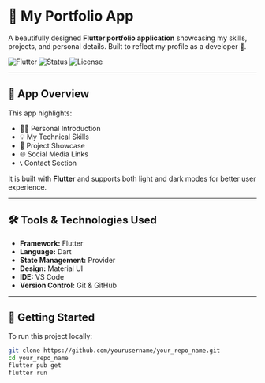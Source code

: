 # 💼 My Portfolio App

A beautifully designed **Flutter portfolio application** showcasing my skills, projects, and personal details. Built to reflect my profile as a developer 🚀.

![Flutter](https://img.shields.io/badge/Flutter-Portfolio-blue?logo=flutter)
![Status](https://img.shields.io/badge/Status-Completed-brightgreen)
![License](https://img.shields.io/badge/License-MIT-yellow.svg)

---

## 📱 App Overview

This app highlights:
- 🧑‍💻 Personal Introduction
- 💡 My Technical Skills
- 📂 Project Showcase
- 🌐 Social Media Links
- 📞 Contact Section

It is built with **Flutter** and supports both light and dark modes for better user experience.

---

## 🛠️ Tools & Technologies Used

- **Framework:** Flutter
- **Language:** Dart
- **State Management:** Provider
- **Design:** Material UI
- **IDE:** VS Code
- **Version Control:** Git & GitHub

---

## 🚀 Getting Started

To run this project locally:

```bash
git clone https://github.com/yourusername/your_repo_name.git
cd your_repo_name
flutter pub get
flutter run

